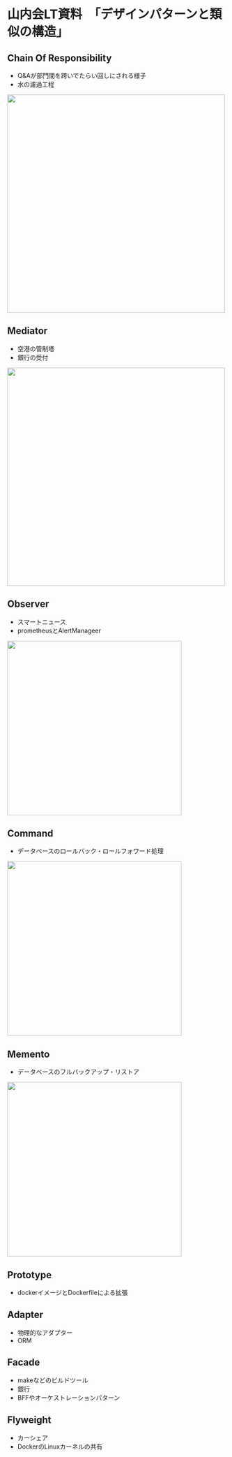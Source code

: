 # 山内会LT資料　「デザインパターンと類似の構造」

## Chain Of Responsibility
* Q&Aが部門間を跨いでたらい回しにされる様子
* 水の濾過工程
<img src="https://github.com/user-attachments/assets/7cc6d0d9-3fcb-426f-bf5f-5d84a9785d4e" width=500px>

## Mediator
* 空港の管制塔
* 銀行の受付
<img src="https://github.com/user-attachments/assets/c4f024c9-0f4e-4cd1-9fb4-706324630b53" width=500px>

## Observer
* スマートニュース
* prometheusとAlertManageer
<img src="https://github.com/user-attachments/assets/20c1ee5a-5191-493e-9885-d2ec00e913bc" width=400px>

## Command
* データベースのロールバック・ロールフォワード処理
<img src="https://github.com/user-attachments/assets/e5395755-c7ff-40b9-ab2c-3369900fd0bd" width=400px>

## Memento
* データベースのフルバックアップ・リストア
<img src="https://github.com/user-attachments/assets/36827dd9-8bc3-49cb-90f1-302d7f21c36c" width=400px>

## Prototype
* dockerイメージとDockerfileによる拡張

## Adapter
* 物理的なアダプター
* ORM

## Facade
* makeなどのビルドツール
* 銀行
* BFFやオーケストレーションパターン

## Flyweight
* カーシェア
* DockerのLinuxカーネルの共有
